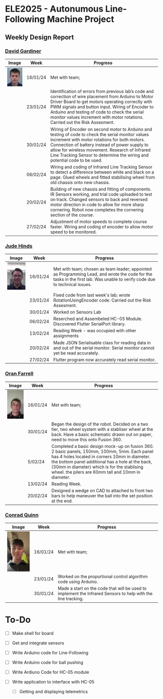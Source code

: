 # ELE2025 - Autonumous Line-Following Machine Project

## Weekly Design Report

### [David Gardiner](mailto:dgardiner04@qub.ac.uk)

| Image | Week | Progress |
|-------|------|----------|
| ![](img/david.jpg) | 16/01/24 | Met with team; |
| | 23/01/24 | Identification of errors from previous lab’s code and correction of wire placement from Arduino to Motor Driver Board to get motors operating correctly with PWM signals and button input.  Wiring of Encoder to Arduino and testing of code to check the serial monitor values increment with motor rotations. Carried out the Risk Assesment.|
| | 30/01/24 | Wiring of Encoder on second motor to Arduino and testing of code to check the serial monitor values increment with motor rotations for both motors.  Connection of battery instead of power supply to allow for wireless movement.  Research of Infrared Line Tracking Sensor to determine the wiring and potential code to be used.|
| | 06/02/24 | Wiring and coding of Infrared Line Tracking Sensor to detect a difference between white and black on a page.  Glued wheels and fitted stabilising wheel from old chassis onto new chassis.|
| | 20/02/24 | Building of new chassis and fitting of components.  IR Sensors working, and trial code uploaded to test on track.  Changed sensors to back and reversed motor direction in code to allow for more sharp cornering.  Robot now completes the cornering section of the course.|
| | 27/02/24 | Adjustment of motor speeds to complete course faster.  Wiring and coding of encoder to allow motor speed to be monitored.|


### [Jude Hinds](mailto:jhinds04@qub.ac.uk)

| Image | Week | Progress |
|-------|------|----------|
| ![](img/jude.jpg) | 16/01/24 | Met with team; chosen as team leader; appointed as Programming Lead, and wrote the code for the tasks in the first lab. Was unable to verify code due to technical issues. |
| | 23/01/24 | Fixed code from last week's lab; wrote RotationUsingEncoder code. Carried out the Risk Assesment. |
| | 30/01/24 | Worked on Sensors Lab |
| | 06/02/24 | Reserched and Assembeled HC-05 Module. Discovered Flutter SerialPort library. |
| | 13/02/24 | Reading Week - was occupied with other assignments |
| | 20/02/24 | Made JSON Serialisable class for reading data in and out of the serial monitor. Serial monitor cannot yet be read accurately. |
| | 27/02/24 | Flutter program now accurately read serial monitor. |

### [Oran Farrell](mailto:ofarrell03@qub.ac.uk)

| Image | Week | Progress |
|-------|------|----------|
| ![](img/oran.jpg) | 16/01/24 | Met with team; |
| | 30/01/24 | Began the design of the robot. Decided on a two tier, two wheel system with a stabliser wheel at the back. Have a basic schematic drawn out on paper, need to move this onto Fusion 360. | 
| | 5/02/24  | Completed a basic design mock-up on fusion 360. 2 basic panels, 150mm, 100mm, 5mm. Each panel has 4 holes located in corners 10mm in diameter. the bottom panel additional has a hole at the back, (30mm in diameter) which is for the stablising wheel. the pilers are 60mm tall and 10mm in diameter. |
| | 13/02/24 | Reading Week.|
| | 20/02/24 | Designed a wedge on CAD to attached to front two bars to help maneuver the ball into the set position at the end. |


### [Conrad Quinn](mailto:cquinn167@qub.ac.uk)

| Image | Week | Progress |
|-------|------|----------|
| ![](img/conrad.jpg) | 16/01/24 | Met with team; |
| | 23/01/24 | Worked on the proportional control algorithm code using Arduino. |
| | 30/01/24 | Made a start on the code that will be used to implement the Infrared Sensors to help with the line tracking. |

# To-Do

- [ ] Make shell for board
- [ ] Get and integrate sensors

- [ ] Write Arduino code for Line-Following
- [ ] Write Arduino code for ball pushing
- [ ] Write Ardiuno Code for HC-05 module
- [ ] Write application to interface with HC-05
  - [ ] Getting and displaying telemetrics
